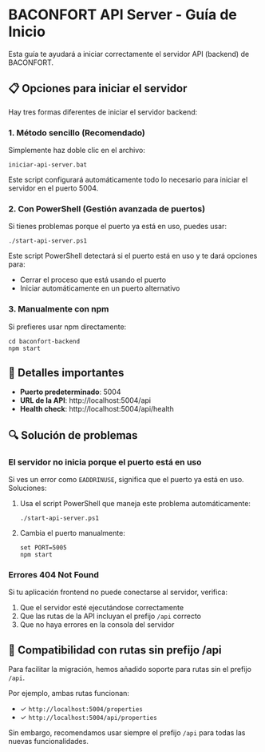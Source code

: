 # BACONFORT API Server - Guía de Inicio

Esta guía te ayudará a iniciar correctamente el servidor API (backend) de BACONFORT.

## 📋 Opciones para iniciar el servidor

Hay tres formas diferentes de iniciar el servidor backend:

### 1. Método sencillo (Recomendado)

Simplemente haz doble clic en el archivo:

```
iniciar-api-server.bat
```

Este script configurará automáticamente todo lo necesario para iniciar el servidor en el puerto 5004.

### 2. Con PowerShell (Gestión avanzada de puertos)

Si tienes problemas porque el puerto ya está en uso, puedes usar:

```
./start-api-server.ps1
```

Este script PowerShell detectará si el puerto está en uso y te dará opciones para:
- Cerrar el proceso que está usando el puerto
- Iniciar automáticamente en un puerto alternativo

### 3. Manualmente con npm

Si prefieres usar npm directamente:

```
cd baconfort-backend
npm start
```

## 📌 Detalles importantes

- **Puerto predeterminado**: 5004
- **URL de la API**: http://localhost:5004/api
- **Health check**: http://localhost:5004/api/health

## 🔍 Solución de problemas

### El servidor no inicia porque el puerto está en uso

Si ves un error como `EADDRINUSE`, significa que el puerto ya está en uso. Soluciones:

1. Usa el script PowerShell que maneja este problema automáticamente:
   ```
   ./start-api-server.ps1
   ```

2. Cambia el puerto manualmente:
   ```
   set PORT=5005
   npm start
   ```

### Errores 404 Not Found

Si tu aplicación frontend no puede conectarse al servidor, verifica:

1. Que el servidor esté ejecutándose correctamente
2. Que las rutas de la API incluyan el prefijo `/api` correcto
3. Que no haya errores en la consola del servidor

## 🔄 Compatibilidad con rutas sin prefijo /api

Para facilitar la migración, hemos añadido soporte para rutas sin el prefijo `/api`.

Por ejemplo, ambas rutas funcionan:
- ✓ `http://localhost:5004/properties` 
- ✓ `http://localhost:5004/api/properties`

Sin embargo, recomendamos usar siempre el prefijo `/api` para todas las nuevas funcionalidades.
